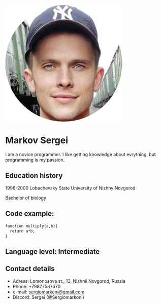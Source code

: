 ![My foto](img/my_foto2.png "My foto")

# Markov Sergei

I am a novice programmer. I like getting knowledge about evrything, but programming is my passion.

## Education history

1996-2000 Lobachevsky State University of Nizhny Novgorod

Bachelor of biology

## Code example:

```
function multiply(a,b){
  return a*b;
}
```
## Language level: Intermediate

## Contact details
* Adress: Lomonosova st., 13, Nizhnii Novgorod, Russia
* Phone: +79877587670
* e-mail: sergiomarkoni@gmail.com
* Discord: Sergei (@Sergiomarkoni)














    